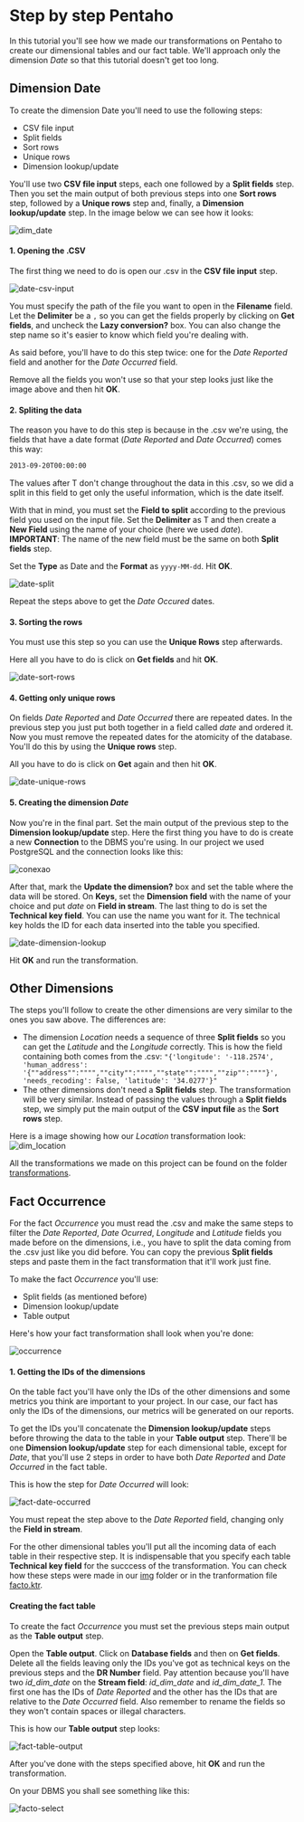 # Step by step Pentaho

In this tutorial you'll see how we made our transformations on Pentaho to create our dimensional tables and our fact table. We'll approach only the dimension *Date* so that this tutorial doesn't get too long.

## Dimension Date
To create the dimension Date you'll need to use the following steps:
- CSV file input
- Split fields
- Sort rows
- Unique rows
- Dimension lookup/update

You'll use two <b>CSV file input</b> steps, each one followed by a <b>Split fields</b> step. Then you set the main output of both previous steps into one <b>Sort rows</b> step, followed by a <b>Unique rows</b> step and, finally, a <b>Dimension lookup/update</b> step. In the image below we can see how it looks:

![dim_date](img/dim_date.png)

#### 1. Opening the .CSV

The first thing we need to do is open our .csv in the <b>CSV file input</b> step.

![date-csv-input](img/date-csv-input.png)

You must specify the path of the file you want to open in the <b>Filename</b> field. Let the <b>Delimiter</b> be a ```,``` so you can get the fields properly by clicking on <b>Get fields</b>, and uncheck the <b>Lazy conversion?</b> box. You can also change the step name so it's easier to know which field you're dealing with.

As said before, you'll have to do this step twice: one for the *Date Reported* field and another for the *Date Occurred* field.

Remove all the fields you won't use so that your step looks just like the image above and then hit <b>OK</b>.

#### 2. Spliting the data

The reason you have to do this step is because in the .csv we're using, the fields that have a date format (*Date Reported* and *Date Occurred*) comes this way:

```bash
2013-09-20T00:00:00
```

The values after T don't change throughout the data in this .csv, so we did a split in this field to get only the useful information, which is the date itself.

With that in mind, you must set the <b>Field to split</b> according to the previous field you used on the input file. Set the <b>Delimiter</b> as T and then create a <b>New Field</b> using the name of your choice (here we used *date*). <b>IMPORTANT</b>: The name of the new field must be the same on both <b>Split fields</b> step.

Set the <b>Type</b> as Date and the <b>Format</b> as ```yyyy-MM-dd```. Hit <b>OK</b>.

![date-split](img/date-split.png)

Repeat the steps above to get the *Date Occured* dates.

#### 3. Sorting the rows

You must use this step so you can use the <b>Unique Rows</b> step afterwards.

Here all you have to do is click on <b>Get fields</b> and hit <b>OK</b>.

![date-sort-rows](img/date-sort-rows.png)

#### 4. Getting only unique rows

On fields *Date Reported* and *Date Occurred* there are repeated dates. In the previous step you just put both together in a field called *date* and ordered it. Now you must remove the repeated dates for the atomicity of the database. You'll do this by using the <b>Unique rows</b> step.

All you have to do is click on <b>Get</b> again and then hit <b>OK</b>.

![date-unique-rows](img/date-unique-rows.png)

#### 5. Creating the dimension *Date*

Now you're in the final part. Set the main output of the previous step to the <b>Dimension lookup/update</b> step. Here the first thing you have to do is create a new <b>Connection</b> to the DBMS you're using. In our project we used PostgreSQL and the connection looks like this:

![conexao](img/conexao.png)

After that, mark the <b>Update the dimension?</b> box and set the table where the data will be stored. On <b>Keys</b>, set the <b>Dimension field</b> with the name of your choice and put *date* on <b>Field in stream</b>. The last thing to do is set the <b>Technical key field</b>. You can use the name you want for it. The technical key holds the ID for each data inserted into the table you specified.

![date-dimension-lookup](img/date-dimension-lookup.png)

Hit <b>OK</b> and run the transformation.

## Other Dimensions

The steps you'll follow to create the other dimensions are very similar to the ones you saw above. The differences are:
- The dimension *Location* needs a sequence of three <b>Split fields</b> so you can get the *Latitude* and the *Longitude* correctly. This is how the field containing both comes from the .csv: ```"{'longitude': '-118.2574', 'human_address': '{""address"":"""",""city"":"""",""state"":"""",""zip"":""""}', 'needs_recoding': False, 'latitude': '34.0277'}"```
- The other dimensions don't need a <b>Split fields</b> step. The transformation will be very similar. Instead of passing the values through a <b>Split fields</b> step, we simply put the main output of the <b>CSV input file</b> as the <b>Sort rows</b> step.

Here is a image showing how our *Location* transformation look:
![dim_location](img/dim_location.png)

All the transformations we made on this project can be found on the folder [transformations](transformations/).

## Fact Occurrence

For the fact *Occurrence* you must read the .csv and make the same steps to filter the *Date Reported*, *Date Ocurred*, *Longitude* and *Latitude* fields you made before on the dimensions, i.e., you have to split the data coming from the .csv just like you did before. You can copy the previous <b>Split fields</b> steps and paste them in the fact transformation that it'll work just fine.

To make the fact *Occurrence* you'll use:
- Split fields (as mentioned before)
- Dimension lookup/update
- Table output

Here's how your fact transformation shall look when you're done:

![occurrence](img/occurrence.png)

#### 1. Getting the IDs of the dimensions
On the table fact you'll have only the IDs of the other dimensions and some metrics you think are important to your project. In our case, our fact has only the IDs of the dimensions, our metrics will be generated on our reports.

To get the IDs you'll concatenate the <b>Dimension lookup/update</b> steps before throwing the data to the table in your <b>Table output</b> step. There'll be one <b>Dimension lookup/update</b> step for each dimensional table, except for *Date*, that you'll use 2 steps in order to have both *Date Reported* and *Date Occurred* in the fact table.

This is how the step for *Date Occurred* will look:

![fact-date-occurred](img/fact-date-occurred.png)

You must repeat the step above to the *Date Reported* field, changing only the <b>Field in stream</b>.

For the other dimensional tables you'll put all the incoming data of each table in their respective step. It is indispensable that you specify each table <b>Technical key field</b> for the succcess of the transformation. You can check how these steps were made in our [img](img/) folder or in the tranformation file [facto.ktr](transformations/facto.ktr).

#### Creating the fact table

To create the fact *Occurrence* you must set the previous steps main output as the <b>Table output</b> step.

Open the <b>Table output</b>. Click on <b>Database fields</b> and then on <b>Get fields</b>. Delete all the fields leaving only the IDs you've got as technical keys on the previous steps and the <b>DR Number</b> field. Pay attention because you'll have two *id_dim_date* on the <b>Stream field</b>: *id_dim_date* and *id_dim_date_1*. The first one has the IDs of *Date Reported* and the other has the IDs that are relative to the *Date Occurred* field. Also remember to rename the fields so they won't contain spaces or illegal characters.

This is how our <b>Table output</b> step looks:

![fact-table-output](img/fact-table-output.png)

After you've done with the steps specified above, hit <b>OK</b> and run the transformation.

On your DBMS you shall see something like this:

![facto-select](img/fact-select.png)